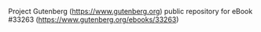 Project Gutenberg (https://www.gutenberg.org) public repository for eBook #33263 (https://www.gutenberg.org/ebooks/33263)
